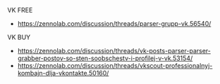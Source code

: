 VK FREE

* https://zennolab.com/discussion/threads/parser-grupp-vk.56540/

VK BUY

* https://zennolab.com/discussion/threads/vk-posts-parser-parser-grabber-postov-so-sten-soobschestv-i-profilej-v-vk.53154/
* https://zennolab.com/discussion/threads/vkscout-professionalnyj-kombajn-dlja-vkontakte.50160/
